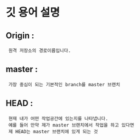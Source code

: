 # 깃 용어 설명
## Origin :
     원격 저장소의 경로이름입니다. 
## master :
     가장 중심이 되는 기본적인 branch를 master 브랜치
## HEAD :
     현재 내가 어떤 작업공간에 있는지를 나타냅니다. 
     예를 들어 만약 제가 master 브랜치에서 작업을 하고 있다면
     제 HEAD는 master 브랜치에 있게 되는 것
